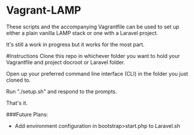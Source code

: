 Vagrant-LAMP
============
These scripts and the accompanying Vagrantfile can be used to set up either a plain vanilla LAMP stack or one with a Laravel project.

It's still a work in progress but it works for the most part. 

#Instructions
Clone this repo in whichever folder you want to hold your Vagrantfile and project docroot or Laravel folder.

Open up your preferred command line interface (CLI) in the folder you just cloned to.

Run "./setup.sh" and respond to the prompts. 

That's it.

###Future Plans:
* Add environment configuration in bootstrap>start.php to Laravel.sh
